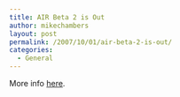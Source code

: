 ```yaml
---
title: AIR Beta 2 is Out
author: mikechambers
layout: post
permalink: /2007/10/01/air-beta-2-is-out/
categories:
  - General
---
```



More info [here][1].

 [1]: http://labs.adobe.com/technologies/air/